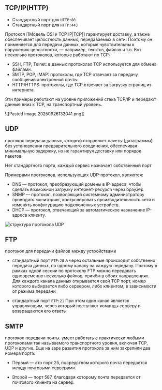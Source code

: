 
## TCP/IP(HTTP)

- Стандартный порт для `HTTP:80`
 - Стандартный порт для `HTTP:443`

Протокол [[Модель OSI и TCP IP|TCP]] гарантирует доставку, а также обеспечивает целостность данных, передаваемых в сети. Поэтому он применяется для передачи данных, которые чувствительны к нарушению целостности, — например, текстов, файлов и т.п. Вот несколько протоколов, которые работают по TCP: 

- SSH, FTP, Telnet: в данных протоколах TCP используется для обмена файлами.
- SMTP, POP, IMAP: протоколы, где TCP отвечает за передачу сообщений электронной почты.
- HTTP/HTTPS: протоколы, где TCP отвечает за загрузку страниц из интернета.

Эти примеры работают на уровне приложений стека TCP/IP и передают данные вниз к TCP, на транспортный уровень.

![[Pasted image 20250926132041.png]]


## UDP

протокол передачи данных, который отправляет пакеты (датаграммы) без установления предварительного соединения, обеспечивая минимальную задержку, но не гарантируя доставку или порядок пакетов

Нет стандартного порта, каждый сервис назначает собственный порт

Примерами протоколов, использующих UDP-протокол, являются:

- DNS — протокол, преобразующий домены в IP-адреса, чтобы сделать возможной загрузку интернет-ресурса через браузер.
- SNMP — протокол, позволяющий системному администратору проводить мониторинг, контролировать производительность сети и изменять конфигурацию подключенных устройств.
- DHCP — протокол, отвечающий за автоматическое назначение IP-адреса клиенту.

![структура протокола UDP](https://selectel.ru/blog/wp-content/uploads/2022/09/Frame-79-1.png)


## FTP
протокол для передачи файлов между устройствами

 - стандартный порт `FTP:20` а через остальные происходит собственно передача данных, по одному каналу на каждую передачу. Поэтому в рамках одной сессии по протоколу FTP можно передавать одновременно несколько файлов, причём в обоих направлениях. Для каждого канала данных открывается свой TCP порт, номер которого выбирается либо сервером, либо клиентом, в зависимости от режима передачи

 - стандартный порт `FTP:21` При этом один канал является управляющим, через который поступают команды серверу и возвращаются его ответы


## SMTP

 протокол передачи почты.  умеет работать с практически любыми протоколами так называемого транспортного уровня, включая TCP, UDP и другие. Еще на заре развития протокола за ним закрепили два номера порта:


- Первый — это порт 25, посредством которого почта передается между почтовыми серверами.

- Второй — порт 587, благодаря которому почта передается от почтового клиента на сервер.